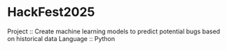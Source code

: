 # HackFest2025

Project :: Create machine learning models to predict potential bugs based on historical data
Language :: Python
